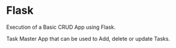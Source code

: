 # Flask
Execution of a Basic CRUD App using Flask.

Task Master App that can be used to Add, delete or update Tasks.

